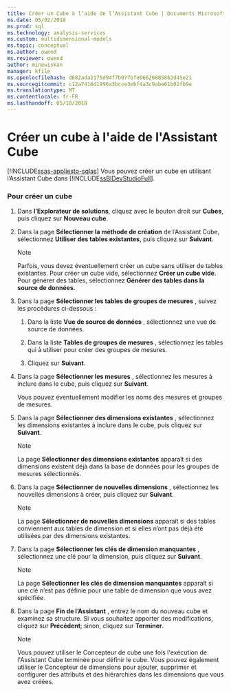 ```yaml
---
title: Créer un Cube à l’aide de l’Assistant Cube | Documents Microsoft
ms.date: 05/02/2018
ms.prod: sql
ms.technology: analysis-services
ms.custom: multidimensional-models
ms.topic: conceptual
ms.author: owend
ms.reviewer: owend
author: minewiskan
manager: kfile
ms.openlocfilehash: d682ada2175d94f7b077bfe06626885862d45e21
ms.sourcegitcommit: c12a7416d1996a3bcce3ebf4a3c9abe61b02fb9e
ms.translationtype: MT
ms.contentlocale: fr-FR
ms.lasthandoff: 05/10/2018
---
```

# <a name="create-a-cube-using-the-cube-wizard"></a>Créer un cube à l'aide de l'Assistant Cube
[!INCLUDE[ssas-appliesto-sqlas](../../includes/ssas-appliesto-sqlas.md)]
  Vous pouvez créer un cube en utilisant l’Assistant Cube dans [!INCLUDE[ssBIDevStudioFull](../../includes/ssbidevstudiofull-md.md)].  
  
### <a name="to-create-a-new-cube"></a>Pour créer un cube  
  
1.  Dans **l’Explorateur de solutions**, cliquez avec le bouton droit sur **Cubes**, puis cliquez sur **Nouveau cube**.  
  
2.  Dans la page **Sélectionner la méthode de création** de l’Assistant Cube, sélectionnez **Utiliser des tables existantes**, puis cliquez sur **Suivant**.  
  
    > [!NOTE]  
    >  Parfois, vous devez éventuellement créer un cube sans utiliser de tables existantes. Pour créer un cube vide, sélectionnez **Créer un cube vide**. Pour générer des tables, sélectionnez **Générer des tables dans la source de données**.  
  
3.  Dans la page **Sélectionner les tables de groupes de mesures** , suivez les procédures ci-dessous :  
  
    1.  Dans la liste **Vue de source de données** , sélectionnez une vue de source de données.  
  
    2.  Dans la liste **Tables de groupes de mesures** , sélectionnez les tables qui à utiliser pour créer des groupes de mesures.  
  
    3.  Cliquez sur **Suivant**.  
  
4.  Dans la page **Sélectionner les mesures** , sélectionnez les mesures à inclure dans le cube, puis cliquez sur **Suivant**.  
  
     Vous pouvez éventuellement modifier les noms des mesures et groupes de mesures.  
  
5.  Dans la page **Sélectionner des dimensions existantes** , sélectionnez les dimensions existantes à inclure dans le cube, puis cliquez sur **Suivant**.  
  
    > [!NOTE]  
    >  La page **Sélectionner des dimensions existantes** apparaît si des dimensions existent déjà dans la base de données pour les groupes de mesures sélectionnés.  
  
6.  Dans la page **Sélectionner de nouvelles dimensions** , sélectionnez les nouvelles dimensions à créer, puis cliquez sur **Suivant**.  
  
    > [!NOTE]  
    >  La page **Sélectionner de nouvelles dimensions** apparaît si des tables conviennent aux tables de dimension et si elles n’ont pas déjà été utilisées par des dimensions existantes.  
  
7.  Dans la page **Sélectionner les clés de dimension manquantes** , sélectionnez une clé pour la dimension, puis cliquez sur **Suivant**.  
  
    > [!NOTE]  
    >  La page **Sélectionner les clés de dimension manquantes** apparaît si une clé n’est pas définie pour une table de dimension que vous avez spécifiée.  
  
8.  Dans la page **Fin de l’Assistant** , entrez le nom du nouveau cube et examinez sa structure. Si vous souhaitez apporter des modifications, cliquez sur **Précédent**; sinon, cliquez sur **Terminer**.  
  
    > [!NOTE]  
    >  Vous pouvez utiliser le Concepteur de cube une fois l'exécution de l'Assistant Cube terminée pour définir le cube. Vous pouvez également utiliser le Concepteur de dimensions pour ajouter, supprimer et configurer des attributs et des hiérarchies dans les dimensions que vous avez créées.  
  
  
